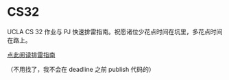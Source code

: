 # CS32
UCLA CS 32 作业与 PJ 快速排雷指南。祝愿诸位少花点时间在坑里，多花点时间在路上。

[点此阅读排雷指南](https://github.com/Jim-Zenn/CS32/wiki)

（不用找了，我不会在 deadline 之前 publish 代码的）
